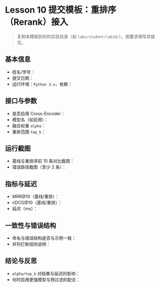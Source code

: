 # Lesson 10 提交模板：重排序（Rerank）接入

> 复制本模板到你的实验目录（如 `labs/student/lab10/`），按要求填写并提交。

## 基本信息
- 姓名/学号：
- 提交日期：
- 运行环境：`Python 3.x`，依赖：

## 接口与参数
- 是否启用 Cross-Encoder：
- 模型名（如启用）：
- 融合权重 `alpha`：
- 重排范围 `top_k`：

## 运行截图
- 基线与重排序前 10 条对比截图：
- 错误路径截图（至少 2 条）：

## 指标与延迟
- MRR@10（基线/重排）：
- nDCG@10（基线/重排）：
- 延迟（ms）：

## 一致性与错误结构
- 命名与错误结构是否与示例一致：
- 并列打断规则说明：

## 结论与反思
- `alpha/top_k` 对结果与延迟的影响：
- 何时启用更强模型与预过滤的配合：